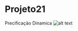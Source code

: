 # Projeto21
Precificação Dinamica
![alt text](https://github.com/rodfloripa/Projeto21/blob/img.png?raw=true)
